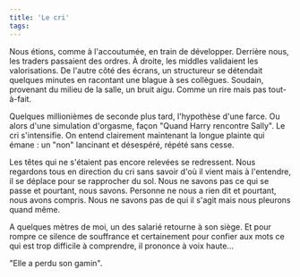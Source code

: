 ```yaml
---
title: 'Le cri'
tags:
---
```


Nous étions, comme à l'accoutumée, en train de développer. Derrière nous, les
traders passaient des ordres. À droite, les middles validaient les
valorisations. De l'autre côté des écrans, un structureur se détendait quelques
minutes en racontant une blague à ses collègues. Soudain, provenant du milieu de
la salle, un bruit aigu. Comme un rire mais pas tout-à-fait.

Quelques millionièmes de seconde plus tard, l'hypothèse d'une farce. Ou alors
d'une simulation d'orgasme, façon "Quand Harry rencontre Sally". Le cri
s'intensifie. On entend clairement maintenant la longue plainte qui émane : un
"non" lancinant et désespéré, répété sans cesse.

Les têtes qui ne s'étaient pas encore relevées se redressent. Nous regardons
tous en direction du cri sans savoir d'où il vient mais à l'entendre, il se
déplace pour se rapprocher du sol. Nous ne savons pas ce qui se passe et
pourtant, nous savons. Personne ne nous a rien dit et pourtant, nous avons
compris. Nous ne savons pas de qui il s'agit mais nous pleurons quand même.

A quelques mètres de moi, un des salarié retourne à son siège. Et pour rompre ce
silence de souffrance et certainement pour confier aux mots ce qui est trop
difficile à comprendre, il prononce à voix haute…

"Elle a perdu son gamin".
